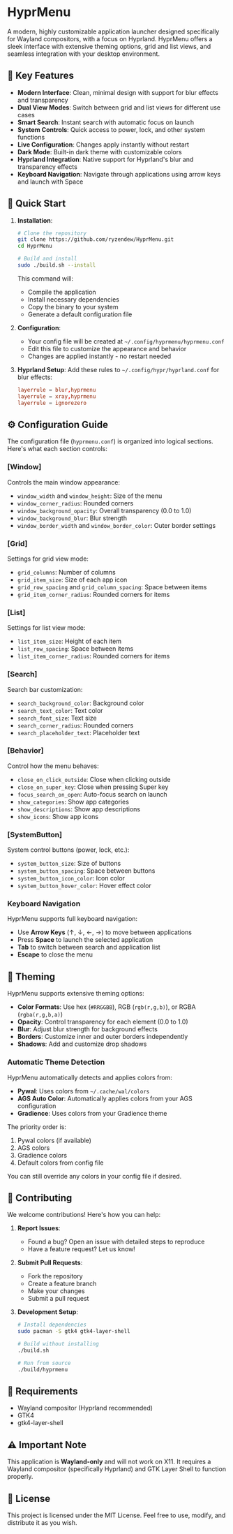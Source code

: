 # HyprMenu

A modern, highly customizable application launcher designed specifically for Wayland compositors, with a focus on Hyprland. HyprMenu offers a sleek interface with extensive theming options, grid and list views, and seamless integration with your desktop environment.

## 🌟 Key Features

- **Modern Interface**: Clean, minimal design with support for blur effects and transparency
- **Dual View Modes**: Switch between grid and list views for different use cases
- **Smart Search**: Instant search with automatic focus on launch
- **System Controls**: Quick access to power, lock, and other system functions
- **Live Configuration**: Changes apply instantly without restart
- **Dark Mode**: Built-in dark theme with customizable colors
- **Hyprland Integration**: Native support for Hyprland's blur and transparency effects
- **Keyboard Navigation**: Navigate through applications using arrow keys and launch with Space

## 🚀 Quick Start

1. **Installation**:
   ```bash
   # Clone the repository
   git clone https://github.com/ryzendew/HyprMenu.git
   cd HyprMenu

   # Build and install
   sudo ./build.sh --install
   ```
   This command will:
   - Compile the application
   - Install necessary dependencies
   - Copy the binary to your system
   - Generate a default configuration file

2. **Configuration**:
   - Your config file will be created at `~/.config/hyprmenu/hyprmenu.conf`
   - Edit this file to customize the appearance and behavior
   - Changes are applied instantly - no restart needed

3. **Hyprland Setup**:
   Add these rules to `~/.config/hypr/hyprland.conf` for blur effects:
   ```conf
   layerrule = blur,hyprmenu
   layerrule = xray,hyprmenu
   layerrule = ignorezero
   ```

## ⚙️ Configuration Guide

The configuration file (`hyprmenu.conf`) is organized into logical sections. Here's what each section controls:

### [Window]
Controls the main window appearance:
- `window_width` and `window_height`: Size of the menu
- `window_corner_radius`: Rounded corners
- `window_background_opacity`: Overall transparency (0.0 to 1.0)
- `window_background_blur`: Blur strength
- `window_border_width` and `window_border_color`: Outer border settings

### [Grid]
Settings for grid view mode:
- `grid_columns`: Number of columns
- `grid_item_size`: Size of each app icon
- `grid_row_spacing` and `grid_column_spacing`: Space between items
- `grid_item_corner_radius`: Rounded corners for items

### [List]
Settings for list view mode:
- `list_item_size`: Height of each item
- `list_row_spacing`: Space between items
- `list_item_corner_radius`: Rounded corners for items

### [Search]
Search bar customization:
- `search_background_color`: Background color
- `search_text_color`: Text color
- `search_font_size`: Text size
- `search_corner_radius`: Rounded corners
- `search_placeholder_text`: Placeholder text

### [Behavior]
Control how the menu behaves:
- `close_on_click_outside`: Close when clicking outside
- `close_on_super_key`: Close when pressing Super key
- `focus_search_on_open`: Auto-focus search on launch
- `show_categories`: Show app categories
- `show_descriptions`: Show app descriptions
- `show_icons`: Show app icons

### [SystemButton]
System control buttons (power, lock, etc.):
- `system_button_size`: Size of buttons
- `system_button_spacing`: Space between buttons
- `system_button_icon_color`: Icon color
- `system_button_hover_color`: Hover effect color

### Keyboard Navigation
HyprMenu supports full keyboard navigation:
- Use **Arrow Keys** (↑, ↓, ←, →) to move between applications
- Press **Space** to launch the selected application
- **Tab** to switch between search and application list
- **Escape** to close the menu

## 🎨 Theming

HyprMenu supports extensive theming options:
- **Color Formats**: Use hex (`#RRGGBB`), RGB (`rgb(r,g,b)`), or RGBA (`rgba(r,g,b,a)`)
- **Opacity**: Control transparency for each element (0.0 to 1.0)
- **Blur**: Adjust blur strength for background effects
- **Borders**: Customize inner and outer borders independently
- **Shadows**: Add and customize drop shadows

### Automatic Theme Detection
HyprMenu automatically detects and applies colors from:
- **Pywal**: Uses colors from `~/.cache/wal/colors`
- **AGS Auto Color**: Automatically applies colors from your AGS configuration
- **Gradience**: Uses colors from your Gradience theme

The priority order is:
1. Pywal colors (if available)
2. AGS colors
3. Gradience colors
4. Default colors from config file

You can still override any colors in your config file if desired.

## 🤝 Contributing

We welcome contributions! Here's how you can help:

1. **Report Issues**:
   - Found a bug? Open an issue with detailed steps to reproduce
   - Have a feature request? Let us know!

2. **Submit Pull Requests**:
   - Fork the repository
   - Create a feature branch
   - Make your changes
   - Submit a pull request

3. **Development Setup**:
   ```bash
   # Install dependencies
   sudo pacman -S gtk4 gtk4-layer-shell

   # Build without installing
   ./build.sh

   # Run from source
   ./build/hyprmenu
   ```

## 📝 Requirements

- Wayland compositor (Hyprland recommended)
- GTK4
- gtk4-layer-shell

## ⚠️ Important Note

This application is **Wayland-only** and will not work on X11. It requires a Wayland compositor (specifically Hyprland) and GTK Layer Shell to function properly.

## 📄 License

This project is licensed under the MIT License. Feel free to use, modify, and distribute it as you wish.
